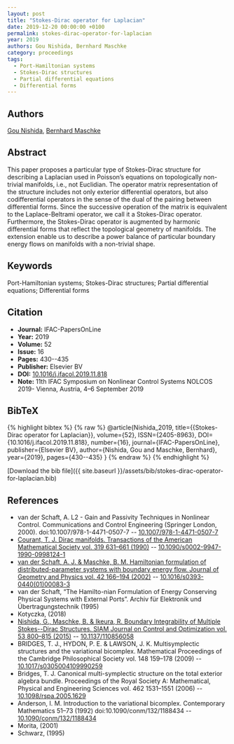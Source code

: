 ```yaml
---
layout: post
title: "Stokes-Dirac operator for Laplacian"
date: 2019-12-20 00:00:00 +0100
permalink: stokes-dirac-operator-for-laplacian
year: 2019
authors: Gou Nishida, Bernhard Maschke
category: proceedings
tags:
  - Port-Hamiltonian systems
  - Stokes-Dirac structures
  - Partial differential equations
  - Differential forms
---
```

 
## Authors
[Gou Nishida](authors/gou-nishida), [Bernhard Maschke](authors/bernhard-maschke)
 
## Abstract
This paper proposes a particular type of Stokes-Dirac structure for describing a Laplacian used in Poisson’s equations on topologically non-trivial manifolds, i.e., not Euclidian. The operator matrix representation of the structure includes not only exterior differential operators, but also codifferential operators in the sense of the dual of the pairing between differential forms. Since the successive operation of the matrix is equivalent to the Laplace-Beltrami operator, we call it a Stokes-Dirac operator. Furthermore, the Stokes-Dirac operator is augmented by harmonic differential forms that reflect the topological geometry of manifolds. The extension enable us to describe a power balance of particular boundary energy flows on manifolds with a non-trivial shape.
 
## Keywords
Port-Hamiltonian systems; Stokes-Dirac structures; Partial differential equations; Differential forms
 
## Citation
- **Journal:** IFAC-PapersOnLine
- **Year:** 2019
- **Volume:** 52
- **Issue:** 16
- **Pages:** 430--435
- **Publisher:** Elsevier BV
- **DOI:** [10.1016/j.ifacol.2019.11.818](https://doi.org/10.1016/j.ifacol.2019.11.818)
- **Note:** 11th IFAC Symposium on Nonlinear Control Systems NOLCOS 2019- Vienna, Austria, 4–6 September 2019
 
## BibTeX
{% highlight bibtex %}
{% raw %}
@article{Nishida_2019,
  title={{Stokes-Dirac operator for Laplacian}},
  volume={52},
  ISSN={2405-8963},
  DOI={10.1016/j.ifacol.2019.11.818},
  number={16},
  journal={IFAC-PapersOnLine},
  publisher={Elsevier BV},
  author={Nishida, Gou and Maschke, Bernhard},
  year={2019},
  pages={430--435}
}
{% endraw %}
{% endhighlight %}
 
[Download the bib file]({{ site.baseurl }}/assets/bib/stokes-dirac-operator-for-laplacian.bib)
 
## References
- van der Schaft, A. L2 - Gain and Passivity Techniques in Nonlinear Control. Communications and Control Engineering (Springer London, 2000). doi:10.1007/978-1-4471-0507-7 -- [10.1007/978-1-4471-0507-7](https://doi.org/10.1007/978-1-4471-0507-7)
- [Courant, T. J. Dirac manifolds. Transactions of the American Mathematical Society vol. 319 631–661 (1990)](dirac-manifolds) -- [10.1090/s0002-9947-1990-0998124-1](https://doi.org/10.1090/s0002-9947-1990-0998124-1)
- [van der Schaft, A. J. & Maschke, B. M. Hamiltonian formulation of distributed-parameter systems with boundary energy flow. Journal of Geometry and Physics vol. 42 166–194 (2002)](hamiltonian-formulation-of-distributed-parameter-systems-with-boundary-energy-flow) -- [10.1016/s0393-0440(01)00083-3](https://doi.org/10.1016/s0393-0440(01)00083-3)
- van der Schaft, “The Hamilto-nian Formulation of Energy Conserving Physical Systems with External Ports”. Archiv für Elektronik und Übertragungstechnik (1995)
- Kotyczka, (2018)
- [Nishida, G., Maschke, B. & Ikeura, R. Boundary Integrability of Multiple Stokes--Dirac Structures. SIAM Journal on Control and Optimization vol. 53 800–815 (2015)](boundary-integrability-of-multiple-stokes-dirac-structures) -- [10.1137/110856058](https://doi.org/10.1137/110856058)
- BRIDGES, T. J., HYDON, P. E. & LAWSON, J. K. Multisymplectic structures and the variational bicomplex. Mathematical Proceedings of the Cambridge Philosophical Society vol. 148 159–178 (2009) -- [10.1017/s0305004109990259](https://doi.org/10.1017/s0305004109990259)
- Bridges, T. J. Canonical multi-symplectic structure on the total exterior algebra bundle. Proceedings of the Royal Society A: Mathematical, Physical and Engineering Sciences vol. 462 1531–1551 (2006) -- [10.1098/rspa.2005.1629](https://doi.org/10.1098/rspa.2005.1629)
- Anderson, I. M. Introduction to the variational bicomplex. Contemporary Mathematics 51–73 (1992) doi:10.1090/conm/132/1188434 -- [10.1090/conm/132/1188434](https://doi.org/10.1090/conm/132/1188434)
- Morita, (2001)
- Schwarz, (1995)

